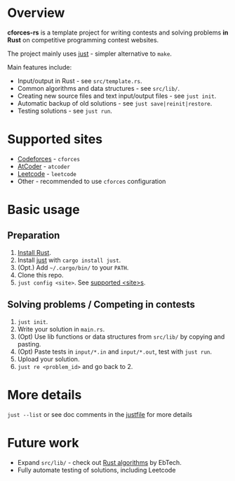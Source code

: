 
# Overview

**cforces-rs** is a template project for writing contests and solving problems **in Rust**
on competitive programming contest websites.

The project mainly uses [just](https://github.com/casey/just) - simpler alternative to `make`.

Main features include:
* Input/output in Rust - see `src/template.rs`.
* Common algorithms and data structures - see `src/lib/`.
* Creating new source files and text input/output files - see `just init`.
* Automatic backup of old solutions - see `just save|reinit|restore`.
* Testing solutions - see `just run`.

# Supported sites

* [Codeforces](https://codeforces.com) - `cforces`
* [AtCoder](https://atcoder.jp) - `atcoder`
* [Leetcode](https://leetcode.com) - `leetcode`
* Other - recommended to use `cforces` configuration

# Basic usage

## Preparation

1. [Install Rust](https://www.rust-lang.org/tools/install).
2. Install [just](https://github.com/casey/just) with `cargo install just`.
3. (Opt.) Add `~/.cargo/bin/` to your `PATH`.
4. Clone this repo.
5. `just config <site>`. See [supported \<site\>s](#supported-sites).

## Solving problems / Competing in contests

1. `just init`.
2. Write your solution in `main.rs`.
3. (Opt) Use lib functions or data structures from `src/lib/` by copying and pasting.
4. (Opt) Paste tests in `input/*.in` and `input/*.out`, test with `just run`.
5. Upload your solution.
6. `just re <problem_id>` and go back to 2.

# More details

`just --list` or see doc comments in the [justfile](./justfile) for more details

# Future work

* Expand `src/lib/` -
check out [Rust algorithms](https://github.com/EbTech/rust-algorithms) by EbTech.
* Fully automate testing of solutions, including Leetcode
